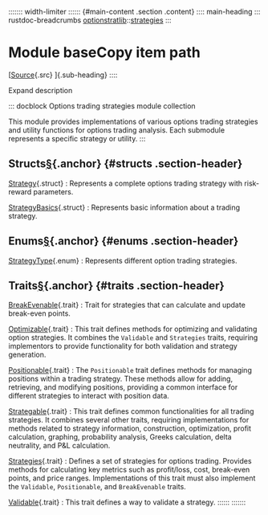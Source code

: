 ::::::: width-limiter
:::::: {#main-content .section .content}
:::: main-heading
::: rustdoc-breadcrumbs
[optionstratlib](../../index.html)::[strategies](../index.html)
:::

# Module baseCopy item path

[[Source](../../../src/optionstratlib/strategies/base.rs.html#6-2184){.src}
]{.sub-heading}
::::

Expand description

::: docblock
Options trading strategies module collection

This module provides implementations of various options trading
strategies and utility functions for options trading analysis. Each
submodule represents a specific strategy or utility.
:::

## Structs[§](#structs){.anchor} {#structs .section-header}

[Strategy](struct.Strategy.html "struct optionstratlib::strategies::base::Strategy"){.struct}
:   Represents a complete options trading strategy with risk-reward
    parameters.

[StrategyBasics](struct.StrategyBasics.html "struct optionstratlib::strategies::base::StrategyBasics"){.struct}
:   Represents basic information about a trading strategy.

## Enums[§](#enums){.anchor} {#enums .section-header}

[StrategyType](enum.StrategyType.html "enum optionstratlib::strategies::base::StrategyType"){.enum}
:   Represents different option trading strategies.

## Traits[§](#traits){.anchor} {#traits .section-header}

[BreakEvenable](trait.BreakEvenable.html "trait optionstratlib::strategies::base::BreakEvenable"){.trait}
:   Trait for strategies that can calculate and update break-even
    points.

[Optimizable](trait.Optimizable.html "trait optionstratlib::strategies::base::Optimizable"){.trait}
:   This trait defines methods for optimizing and validating option
    strategies. It combines the `Validable` and `Strategies` traits,
    requiring implementors to provide functionality for both validation
    and strategy generation.

[Positionable](trait.Positionable.html "trait optionstratlib::strategies::base::Positionable"){.trait}
:   The `Positionable` trait defines methods for managing positions
    within a trading strategy. These methods allow for adding,
    retrieving, and modifying positions, providing a common interface
    for different strategies to interact with position data.

[Strategable](trait.Strategable.html "trait optionstratlib::strategies::base::Strategable"){.trait}
:   This trait defines common functionalities for all trading
    strategies. It combines several other traits, requiring
    implementations for methods related to strategy information,
    construction, optimization, profit calculation, graphing,
    probability analysis, Greeks calculation, delta neutrality, and P&L
    calculation.

[Strategies](trait.Strategies.html "trait optionstratlib::strategies::base::Strategies"){.trait}
:   Defines a set of strategies for options trading. Provides methods
    for calculating key metrics such as profit/loss, cost, break-even
    points, and price ranges. Implementations of this trait must also
    implement the `Validable`, `Positionable`, and `BreakEvenable`
    traits.

[Validable](trait.Validable.html "trait optionstratlib::strategies::base::Validable"){.trait}
:   This trait defines a way to validate a strategy.
::::::
:::::::
